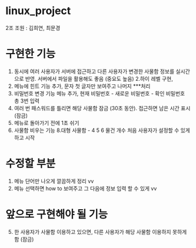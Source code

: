 # linux_project

2조 조원 : 김희연, 최문경

# 구현한 기능
1. 동시에 여러 사용자가 서버에 접근하고 다른 사용자가 변경한 사물함 정보를 실시간으로 반영. 서버에서 파일을 활용해도 좋음 (중요도 높음)
2.하이 레벨 구현,
3. 메뉴에 힌트 기능 추가, 문자 첫 글자만 보여주고 나머지 ***처리
4. 비밀번호 변경 기능 메뉴 추가, 현재 비밀번호 - 새로운 비밀번호 - 확인 비밀번호 총 3번 입력
5. 여러 번 패스워드를 틀리면 해당 사물함 잠금 (30초 동안). 접근하면 남은 시간 표시 (잠금)
6. 메뉴로 돌아가기 전에 1초 쉬기
7. 사물함 비우는 기능
8.대형 사물함 - 4 5 6 물건 개수 처음 사용자가 설정할 수 있게 하고 시작

# 수정할 부분
1. 메뉴 단어만 나오게 깔끔하게 정리 vv
2. 메뉴 선택하면 how to 보여주고 그 다음에 정보 입력 할 수 있게 vv

# 앞으로 구현해야 될 기능




5. 한 사용자가 사물함 이용하고 있으면, 다른 사용자가 해당 사물함 이용하지 못하게 함 (잠금)
